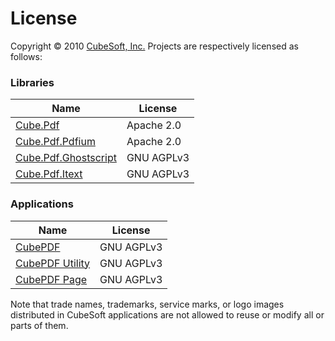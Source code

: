 License
====

Copyright © 2010 [CubeSoft, Inc.](https://www.cube-soft.jp/)
Projects are respectively licensed as follows:

### Libraries

| Name | License |
| ---- | ------- |
| [Cube.Pdf](https://github.com/cube-soft/Cube.Pdf/tree/master/Libraries/Core)                    | Apache 2.0 |
| [Cube.Pdf.Pdfium](https://github.com/cube-soft/Cube.Pdf/tree/master/Libraries/Pdfium)           | Apache 2.0 |
| [Cube.Pdf.Ghostscript](https://github.com/cube-soft/Cube.Pdf/tree/master/Libraries/Ghostscript) | GNU AGPLv3 |
| [Cube.Pdf.Itext](https://github.com/cube-soft/Cube.Pdf/tree/master/Libraries/Itext)             | GNU AGPLv3 |

### Applications

| Name | License |
| ---- | ------- |
| [CubePDF](https://github.com/cube-soft/Cube.Pdf/tree/master/Applications/Converter)      | GNU AGPLv3 |
| [CubePDF Utility](https://github.com/cube-soft/Cube.Pdf/tree/master/Applications/Editor) | GNU AGPLv3 |
| [CubePDF Page](https://github.com/cube-soft/Cube.Pdf/tree/master/Applications/Pages)     | GNU AGPLv3 |

Note that trade names, trademarks, service marks, or logo images distributed in CubeSoft applications are not allowed to reuse or modify all or parts of them.